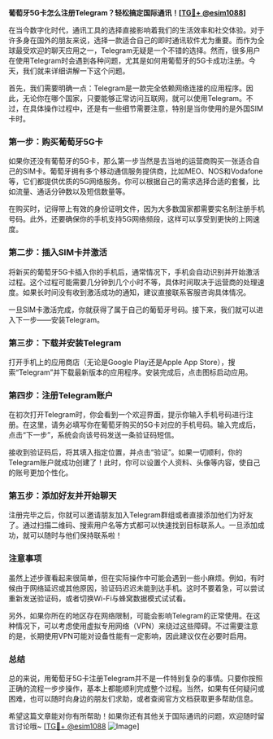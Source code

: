 **葡萄牙5G卡怎么注册Telegram？轻松搞定国际通讯！[[TG💪+ @esim1088](https://t.me/s/esim1088)]**

在当今数字化时代，通讯工具的选择直接影响着我们的生活效率和社交体验。对于许多身在国外的朋友来说，选择一款适合自己的即时通讯软件尤为重要。而作为全球最受欢迎的聊天应用之一，Telegram无疑是一个不错的选择。然而，很多用户在使用Telegram时会遇到各种问题，尤其是如何用葡萄牙的5G卡成功注册。今天，我们就来详细讲解一下这个问题。

首先，我们需要明确一点：Telegram是一款完全依赖网络连接的应用程序。因此，无论你在哪个国家，只要能够正常访问互联网，就可以使用Telegram。不过，在具体操作过程中，还是有一些细节需要注意，特别是当你使用的是外国SIM卡时。

### 第一步：购买葡萄牙5G卡

如果你还没有葡萄牙的5G卡，那么第一步当然是去当地的运营商购买一张适合自己的SIM卡。葡萄牙拥有多个移动通信服务提供商，比如MEO、NOS和Vodafone等，它们都提供优质的5G网络服务。你可以根据自己的需求选择合适的套餐，比如流量、通话分钟数以及短信数量等。

在购买时，记得带上有效的身份证明文件，因为大多数国家都需要实名制注册手机号码。此外，还要确保你的手机支持5G网络频段，这样可以享受到更快的上网速度。

### 第二步：插入SIM卡并激活

将新买的葡萄牙5G卡插入你的手机后，通常情况下，手机会自动识别并开始激活过程。这个过程可能需要几分钟到几个小时不等，具体时间取决于运营商的处理速度。如果长时间没有收到激活成功的通知，建议直接联系客服咨询具体情况。

一旦SIM卡激活完成，你就获得了属于自己的葡萄牙号码。接下来，我们就可以进入下一步——安装Telegram。

### 第三步：下载并安装Telegram

打开手机上的应用商店（无论是Google Play还是Apple App Store），搜索“Telegram”并下载最新版本的应用程序。安装完成后，点击图标启动应用。

### 第四步：注册Telegram账户

在初次打开Telegram时，你会看到一个欢迎界面，提示你输入手机号码进行注册。在这里，请务必填写你在葡萄牙购买的5G卡对应的手机号码。输入完成后，点击“下一步”，系统会向该号码发送一条验证码短信。

接收到验证码后，将其填入指定位置，并点击“验证”。如果一切顺利，你的Telegram账户就成功创建了！此时，你可以设置个人资料、头像等内容，使自己的账号更加个性化。

### 第五步：添加好友并开始聊天

注册完毕之后，你就可以邀请朋友加入Telegram群组或者直接添加他们为好友了。通过扫描二维码、搜索用户名等方式都可以快速找到目标联系人。一旦添加成功，就可以随时与他们保持联系啦！

### 注意事项

虽然上述步骤看起来很简单，但在实际操作中可能会遇到一些小麻烦。例如，有时候由于网络延迟或其他原因，验证码迟迟未能到达手机。这时不要着急，可以尝试重新发送验证码，或者切换Wi-Fi与蜂窝数据模式试试看。

另外，如果你所在的地区存在网络限制，可能会影响Telegram的正常使用。在这种情况下，可以考虑使用虚拟专用网络（VPN）来绕过这些障碍。不过需要注意的是，长期使用VPN可能对设备性能有一定影响，因此建议仅在必要时启用。

### 总结

总的来说，用葡萄牙5G卡注册Telegram并不是一件特别复杂的事情。只要你按照正确的流程一步步操作，基本上都能顺利完成整个过程。当然，如果有任何疑问或困难，也可以随时向身边的朋友们求助，或者查阅官方文档获取更多帮助信息。

希望这篇文章能对你有所帮助！如果你还有其他关于国际通讯的问题，欢迎随时留言讨论哦~ [[TG💪+ @esim1088](https://t.me/s/esim1088) ![Image](https://i.postimg.cc/4NQfJmqS/Snipaste-2025-05-13-00-14-12.png)]